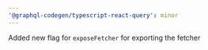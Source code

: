 ```yaml
---
'@graphql-codegen/typescript-react-query': minor
---
```


Added new flag for `exposeFetcher` for exporting the fetcher

